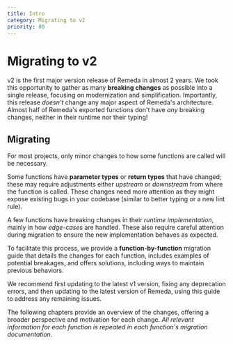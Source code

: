 ```yaml
---
title: Intro
category: Migrating to v2
priority: 00
---
```


# Migrating to v2

v2 is the first major version release of Remeda in almost 2 years. We took this
opportunity to gather as many **breaking changes** as possible into a single
release, focusing on modernization and simplification. Importantly, this release
_doesn't_ change any major aspect of Remeda's architecture. Almost half of
Remeda's exported functions don't have _any_ breaking changes, neither in their
runtime nor their typing!

## Migrating

For most projects, only minor changes to how some functions are called will be
necessary.

Some functions have **parameter types** or **return types** that have changed;
these may require adjustments either _upstream_ or _downstream_ from where the
function is called. These changes need more attention as they might expose
existing bugs in your codebase (similar to better typing or a new lint rule).

A few functions have breaking changes in their _runtime implementation_, mainly
in how _edge-cases_ are handled. These also require careful attention during
migration to ensure the new implementation behaves as expected.

To facilitate this process, we provide a **function-by-function** migration
guide that details the changes for each function, includes examples of potential
breakages, and offers solutions, including ways to maintain previous behaviors.

We recommend first updating to the latest v1 version, fixing any deprecation
errors, and then updating to the latest version of Remeda, using this guide to
address any remaining issues.

The following chapters provide an overview of the changes, offering a broader
perspective and motivation for each change. _All relevant information for each
function is repeated in each function's migration documentation_.
